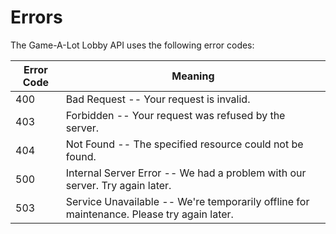 # Errors

The Game-A-Lot Lobby API uses the following error codes:


Error Code | Meaning
---------- | -------
400 | Bad Request -- Your request is invalid.
403 | Forbidden -- Your request was refused by the server.
404 | Not Found -- The specified resource could not be found.
500 | Internal Server Error -- We had a problem with our server. Try again later.
503 | Service Unavailable -- We're temporarily offline for maintenance. Please try again later.
